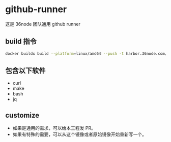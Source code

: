 # github-runner

这是 36node 团队通用 github runner

## build 指令

```sh
docker buildx build --platform=linux/amd64 --push -t harbor.36node.com/common/actions-runner:latest .
```

## 包含以下软件

- curl
- make
- bash
- jq

## customize

- 如果是通用的需求，可以给本工程发 PR。
- 如果有特殊的需要，可以从这个镜像或者原始镜像开始重新写一个。